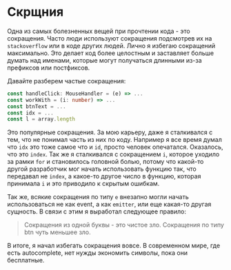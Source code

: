 # Скрщния

Одна из самых болезненных вещей при прочтении кода - это сокращения. Часто люди используют сокращения подсмотрев их на `stackoverflow` или в коде других людей. Лично я избегаю сокращений максимально. Это делает код более целостным и заставляет больше думать над именами, которые могут получаться длинными из-за префиксов или постфиксов.

Давайте разберем частые сокращения:

```ts
const handleClick: MouseHandler = (e) => ...
const workWith = (i: number) => ...
const btnText = ...
const idx = ...
const l = array.length
```

Это популярные сокращения. За мою карьеру, даже я сталкивался с тем, что не понимал часть из них по коду. Например я все время думал что `idx` это тоже самое что и `id`, просто человек опечатался. Оказалось, что это `index`. Так же я сталкивался с сокращением `i`, которое уходило за рамки `for` и становилось головной болью, потому что какой-то другой разработчик мог начать использовать функцию так, что передавал не `index`, а какое-то другое число в функцию, которая принимала `i` и это приводило к скрытым ошибкам.

Так же, всякие сокращения по типу `e` внезапно могли начать использоваться не как event, а как `emitter`, или еще какая-то другая сущность. В связи с этим я выработал следующее правило:

> Сокращения из одной буквы - это чистое зло. Сокращения по типу btn чуть меньшее зло.

В итоге, я начал избегать сокращения вовсе. В современном мире, где есть autocomplete, нет нужды экономить символы, пока они бесплатные.
